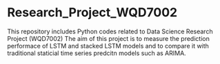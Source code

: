 # Research_Project_WQD7002
This repository includes Python codes related to Data Science Research Project (WQD7002)
The aim of this project is to measure the prediction performace of LSTM and stacked LSTM models
and to compare it with traditional staticial time series predcitn models such as ARIMA. 
